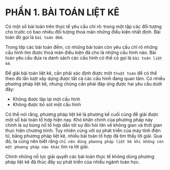 # PHẦN 1. BÀI TOÁN LIỆT KÊ

Có một số bài toán trên thực tế yêu cầu chỉ rõ: trong một tập các đối
tượng cho trước có bao nhiêu đối tượng thoả mãn những điều kiện nhất
định. Bài toán đó gọi là `bài toán đếm`.

Trong lớp các bài toán đếm, có những bài toán còn yêu cầu chỉ rõ những
cấu hình tìm được thoả mãn điều kiện đã cho là những cấu hình nào. Bài
toán yêu cầu đưa ra danh sách các cấu hình có thể có gọi là `bài toán liệt kê`.

Để giải bài toán liệt kê, cần phải xác định được một `thuật toán` để có thể
theo đó lần lượt xây dựng được tất cả các cấu hình đang quan tâm. Có
nhiều phương pháp liệt kê, nhưng chúng cần phải đáp ứng được hai yêu
cầu dưới đây:

- Không được lặp lại một cấu hình
- Không được bỏ sót một cấu hình

Có thể nói rằng, phương pháp liệt kê là phương kế cuối cùng để giải
được một số bài toán tổ hợp hiện nay. Khó khăn chính của phương pháp
này chính là sự bùng nổ tổ hợp dẫn tới sự đòi hỏi lớn về không gian và
thời gian thực hiện chương trình. Tuy nhiên cùng với sự phát triển của
máy tính điện tử, bằng phương pháp liệt kê, nhiều bài toán tổ hợp đã tìm
thấy lời giải. Qua đó, ta cũng nên biết rằng `chỉ nên dùng phương pháp liệt kê khi không còn một phương pháp nào khác` tìm ra lời giải.

Chính những nỗ lực giải quyết các bài toán thực tế không dùng phương
pháp liệt kê đã thúc đẩy sự phát triển của nhiều ngành toán học.
